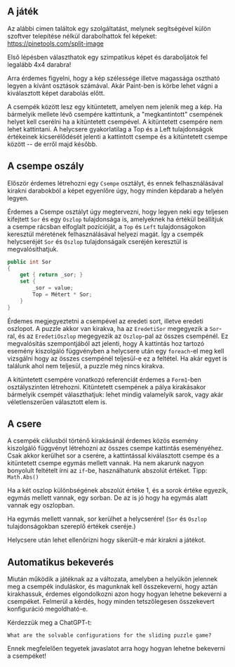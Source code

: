 ## A játék

Az alábbi címen találtok egy szolgáltatást, melynek segítségével külön szoftver telepítése nélkül darabolhattok fel képeket: https://pinetools.com/split-image

Első lépésben választhatok egy szimpatikus képet és daraboljátok fel legalább 4x4 darabra!

Arra érdemes figyelni, hogy a kép szélessége illetve magassága osztható legyen a kívánt osztások számával. Akár Paint-ben is körbe lehet vágni a kiválasztott képet darabolás előtt.

A csempék között lesz egy kitüntetett, amelyen nem jelenik meg a kép. Ha bármelyik mellete lévő csempére kattintunk, a "megkantintott" csempének helyet kell cserélni ha a kitüntetett csempével. A kitüntetett csempére nem lehet kattintani. A helycsere gyakorlatilag a Top és a Left tulajdonságok értékeinek kicserélődését jelenti a kattintott csempe és a kitüntetett csempe között -- de erről majd később. 

## A csempe oszály

Először érdemes létrehozni egy `Csempe` osztályt, és ennek felhasználásával kirakni darabokból a képet egyenlőre úgy, hogy minden képdarab a helyén legyen. 

Érdemes a Csempe osztályt úgy megtervezni, hogy legyen neki egy teljesen kifejtett `Sor` és egy `Oszlop` tulajdonsága is, amelyeknek ha értékül beállítjuk a csempe rácsban elfoglalt pozícióját, a `Top` és `Left` tulajdonságokon keresztül méretének felhasználásával helyezi magát.  Így a csempék helycseréjét `Sor` és `Oszlop` tulajdonságaik cseréjén keresztül is megvalósíthatjuk.

``` csharp
public int Sor
{
	get { return _sor; }
	set { 
		_sor = value;
		Top = Métert * Sor;
	}
}
```

Érdemes megjegyeztetni a csempével az eredeti sort, illetve eredeti oszlopot. A puzzle akkor van kirakva, ha az `EredetiSor` megegyezik a `Sor`-ral, és az `EredetiOszlop` megegyezik az `Oszlop`-pal az összes csempénél.  Ez megvalósítás szempontjából azt jelenti, hogy A kattintás hoz tartozó esemény kiszolgáló függvényben a helycsere után egy `foreach`-el meg kell vizsgálni hogy az összes csempénél teljesül-e ez a feltétel. Ha akár egyet is találunk ahol nem teljesül, a puzzle még nincs kirakva.

A kitüntetett csempére vonatkozó referenciát érdemes a `Form1`-ben osztályszinten létrehozni. Kitüntetett csempének a pálya kirakásakor bármelyik csempét választhatjuk: lehet mindig valamelyik sarok, vagy akár véletlenszerűen választott elem is. 

##  A csere

 A csempék ciklusból történő kirakásánál érdemes közös esemény kiszolgáló függvényt létrehozni az összes csempe kattintás eseményéhez. Csak akkor kerülhet sor a cserére, a kattintással kiválasztott csempe és a kitüntetett csempe egymás mellett vannak. Ha nem akarunk nagyon bonyolult feltételt írni az `if`-be,  használhatunk abszolút értéket.  Tipp: `Math.Abs()`

Ha a két oszlop különbségének abszolút értéke 1, és a sorok értéke egyezik, egymás mellett vannak, egy sorban. De az is jó hogy ha egymás alatt vannak egy oszlopban.

Ha egymás mellett vannak, sor kerülhet a helycserére! (`Sor` és `Oszlop` tulajdonságokban szereplő értékek cseréje.)

Helycsere után lehet ellenőrizni hogy sikerült-e már kirakni a játékot.

## Automatikus bekeverés

Miután működik a játéknak az a változata, amelyben a helyükön jelennek meg a csempék induláskor, és magunknak kell összekeverni, hogy aztán kirakhassuk, érdemes elgondolkozni azon hogy hogyan lehetne bekeverni a csempéket. Felmerül a kérdés, hogy minden tetszőlegesen összekevert konfiguráció megoldható-e.

Kérdezzük meg a ChatGPT-t: 

```
What are the solvable configurations for the sliding puzzle game?
```

Ennek megfelelően tegyetek javaslatot arra hogy hogyan lehetne bekeverni a csempéket!